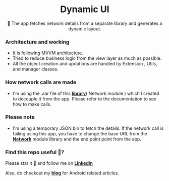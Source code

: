 <h1 align="center">Dynamic UI</h1>
<p align="center"> 🚀 The app fetches network details from a separate library and generates a dynamic layout.</p>

### Architecture and working 

* It is following MVVM architecture. 
* Tried to reduce business logic from the view layer as much as possible. 
* All the object creation and updations are handled by Extension , Utils, and manager classes. 

### How network calls are made 

* I'm using the .aar file of this __[library](https://github.com/clint22/NetWorkManager)__( Network module ) which I created to decouple it from the app. Please refer to the documentation to see how to make calls.

### Please note 

* I'm using a temporary JSON bin to fetch the details. If the network call is failing using this app, you have to change the base URL from the __[Network](https://github.com/clint22/NetWorkManager)__ module library and the end point point from the app.

### Find this repo useful 🤟?
Please star it 🌟 and follow me on __[LinkedIn](https://www.linkedin.com/in/clint-paul-2504bba7/)__ 

Also, do checkout my __[blog](https://clintpauldev.com/)__ for Android related articles.
